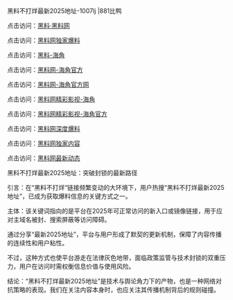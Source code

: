 黑料不打烊最新2025地址-1007lj |881比鸭

点击访问：<a href="https://heiliaolvzlu3.pages.dev">黑料·黑料网</a>

点击访问：<a href="https://heiliaoyvnrda.pages.dev">黑料网独家爆料</a>

点击访问：<a href="https://heiliaoxrq8i9.pages.dev">黑料-海角</a>

点击访问：<a href="https://heiliaoxfe5rb.pages.dev">黑料网-海角官方</a>

点击访问：<a href="https://heiliao5s28gk.pages.dev">黑料网-海角官方网</a>

点击访问：<a href="https://heiliaokof3cy.pages.dev">黑料网精彩影视-海角</a>

点击访问：<a href="https://heiliao9wsbg3.pages.dev">黑料网精彩影视-海角官方</a>

点击访问：<a href="https://heiliao3gvg9.pages.dev">黑料网深度爆料</a>

点击访问：<a href="https://heiliaoubleqx.pages.dev">黑料网独家内容</a>

点击访问：<a href="https://heiliaox6jgh3.pages.dev">黑料网最新动态</a>

黑料不打烊最新2025地址：突破封锁的最新路径

引言：在“黑料不打烊”链接频繁变动的大环境下，用户热搜“黑料不打烊最新2025地址”，已成为获取爆料信息的关键方式之一。

主体：该关键词指向的是平台在2025年可正常访问的新入口或镜像链接，用于应对主域名被封、搜索屏蔽等访问障碍。

通过分享“最新2025地址”，平台与用户形成了默契的更新机制，保障了内容传播的连续性和用户粘性。

不过，这种方式也使平台游走在法律灰色地带，面临政策监管与技术封锁的双重压力，用户在访问时需权衡信息价值与使用风险。

结论：“黑料不打烊最新2025地址”是技术与舆论角力下的产物，也是一种网络对抗策略的表现。我们在关注内容本身时，也应关注其传播机制背后的规则碰撞。
